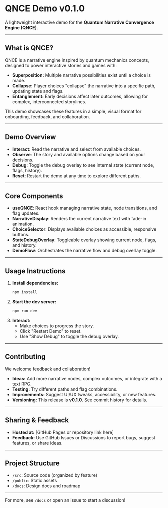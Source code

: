 # QNCE Demo v0.1.0

A lightweight interactive demo for the **Quantum Narrative Convergence Engine (QNCE)**.

---

## What is QNCE?
QNCE is a narrative engine inspired by quantum mechanics concepts, designed to power interactive stories and games with:
- **Superposition:** Multiple narrative possibilities exist until a choice is made.
- **Collapse:** Player choices "collapse" the narrative into a specific path, updating state and flags.
- **Entanglement:** Early decisions affect later outcomes, allowing for complex, interconnected storylines.

This demo showcases these features in a simple, visual format for onboarding, feedback, and collaboration.

---

## Demo Overview
- **Interact**: Read the narrative and select from available choices.
- **Observe**: The story and available options change based on your decisions.
- **Debug**: Toggle the debug overlay to see internal state (current node, flags, history).
- **Reset**: Restart the demo at any time to explore different paths.

---

## Core Components
- **useQNCE**: React hook managing narrative state, node transitions, and flag updates.
- **NarrativeDisplay**: Renders the current narrative text with fade-in animation.
- **ChoiceSelector**: Displays available choices as accessible, responsive buttons.
- **StateDebugOverlay**: Toggleable overlay showing current node, flags, and history.
- **DemoFlow**: Orchestrates the narrative flow and debug overlay toggle.

---

## Usage Instructions
1. **Install dependencies:**
   ```sh
   npm install
   ```
2. **Start the dev server:**
   ```sh
   npm run dev
   ```
3. **Interact:**
   - Make choices to progress the story.
   - Click "Restart Demo" to reset.
   - Use "Show Debug" to toggle the debug overlay.

---

## Contributing
We welcome feedback and collaboration!
- **Ideas:** Add more narrative nodes, complex outcomes, or integrate with a text RPG.
- **Testing:** Try different paths and flag combinations.
- **Improvements:** Suggest UI/UX tweaks, accessibility, or new features.
- **Versioning:** This release is **v0.1.0**. See commit history for details.

---

## Sharing & Feedback
- **Hosted at:** [GitHub Pages or repository link here]
- **Feedback:** Use GitHub Issues or Discussions to report bugs, suggest features, or share ideas.

---

## Project Structure
- `/src`: Source code (organized by feature)
- `/public`: Static assets
- `/docs`: Design docs and roadmap

---

For more, see `/docs` or open an issue to start a discussion!

